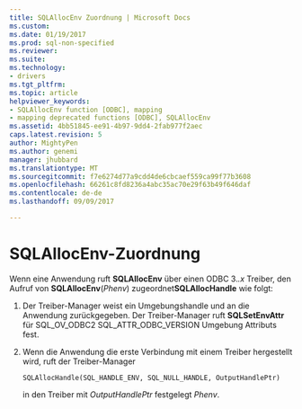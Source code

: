 ```yaml
---
title: SQLAllocEnv Zuordnung | Microsoft Docs
ms.custom: 
ms.date: 01/19/2017
ms.prod: sql-non-specified
ms.reviewer: 
ms.suite: 
ms.technology:
- drivers
ms.tgt_pltfrm: 
ms.topic: article
helpviewer_keywords:
- SQLAllocEnv function [ODBC], mapping
- mapping deprecated functions [ODBC], SQLAllocEnv
ms.assetid: 4bb51845-ee91-4b97-9dd4-2fab977f2aec
caps.latest.revision: 5
author: MightyPen
ms.author: genemi
manager: jhubbard
ms.translationtype: MT
ms.sourcegitcommit: f7e6274d77a9cdd4de6cbcaef559ca99f77b3608
ms.openlocfilehash: 66261c8fd8236a4abc35ac70e29f63b49f646daf
ms.contentlocale: de-de
ms.lasthandoff: 09/09/2017

---
```

# <a name="sqlallocenv-mapping"></a>SQLAllocEnv-Zuordnung
Wenn eine Anwendung ruft **SQLAllocEnv** über einen ODBC 3.*.x* Treiber, den Aufruf von **SQLAllocEnv**(*Phenv*) zugeordnet**SQLAllocHandle** wie folgt:  
  
1.  Der Treiber-Manager weist ein Umgebungshandle und an die Anwendung zurückgegeben. Der Treiber-Manager ruft **SQLSetEnvAttr** für SQL_OV_ODBC2 SQL_ATTR_ODBC_VERSION Umgebung Attributs fest.  
  
2.  Wenn die Anwendung die erste Verbindung mit einem Treiber hergestellt wird, ruft der Treiber-Manager  
  
    ```  
    SQLAllocHandle(SQL_HANDLE_ENV, SQL_NULL_HANDLE, OutputHandlePtr)  
    ```  
  
     in den Treiber mit *OutputHandlePtr* festgelegt *Phenv*.
